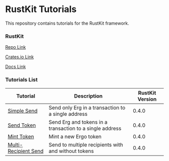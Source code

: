 # RustKit Tutorials

This repository contains tutorials for the RustKit framework.

### RustKit

[Repo Link](https://github.com/rust-ergo/rustkit)

[Crates.io Link](https://crates.io/crates/ergo-rustkit)

[Docs Link](https://docs.rs/ergo-rustkit/latest/ergo_rustkit/)

### Tutorials List

| Tutorial | Description | RustKit Version |
| --- | --- | --- |
| [Simple Send](/simple-send/README.md) | Send only Erg in a transaction to a single address | 0.4.0 |
| [Send Token](/send-token/README.md) | Send Erg and tokens in a transaction to a single address | 0.4.0 |
| [Mint Token](/mint-token/README.md) | Mint a new Ergo token | 0.4.0 |
| [Multi-Recipient Send](/multi-recipient-send//README.md) | Send to multiple recipients with and without tokens | 0.4.0 |